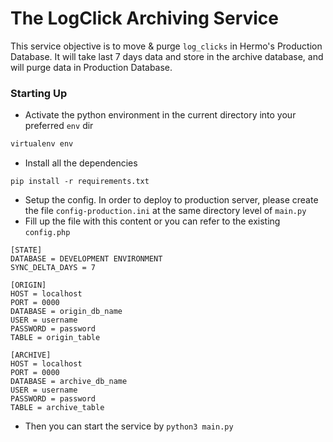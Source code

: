 # The LogClick Archiving Service

This service objective is to move & purge `log_clicks` in Hermo's Production Database.
It will take last 7 days data and store in the archive database, and will purge data in Production Database.

### Starting Up

- Activate the python environment in the current directory into your preferred `env` dir

```bash
virtualenv env
```

- Install all the dependencies

```
pip install -r requirements.txt
```

- Setup the config. In order to deploy to production server, please create the file `config-production.ini` at the same directory level of `main.py`
- Fill up the file with this content or you can refer to the existing `config.php`

```
[STATE]
DATABASE = DEVELOPMENT ENVIRONMENT
SYNC_DELTA_DAYS = 7

[ORIGIN]
HOST = localhost
PORT = 0000
DATABASE = origin_db_name
USER = username
PASSWORD = password
TABLE = origin_table 

[ARCHIVE]
HOST = localhost
PORT = 0000
DATABASE = archive_db_name
USER = username
PASSWORD = password
TABLE = archive_table
```

- Then you can start the service by `python3 main.py`
